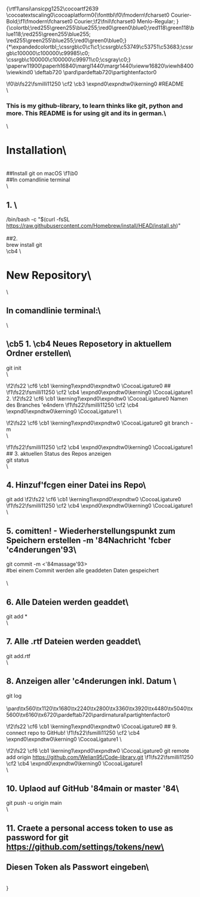{\rtf1\ansi\ansicpg1252\cocoartf2639
\cocoatextscaling0\cocoaplatform0{\fonttbl\f0\fmodern\fcharset0 Courier-Bold;\f1\fmodern\fcharset0 Courier;\f2\fnil\fcharset0 Menlo-Regular;
}
{\colortbl;\red255\green255\blue255;\red0\green0\blue0;\red118\green118\blue118;\red255\green255\blue255;
\red255\green255\blue255;\red0\green0\blue0;}
{\*\expandedcolortbl;;\cssrgb\c0\c1\c1;\cssrgb\c53749\c53751\c53683;\cssrgb\c100000\c100000\c99985\c0;
\cssrgb\c100000\c100000\c99971\c0;\csgray\c0;}
\paperw11900\paperh16840\margl1440\margr1440\vieww16820\viewh8400\viewkind0
\deftab720
\pard\pardeftab720\partightenfactor0

\f0\b\fs22\fsmilli11250 \cf2 \cb3 \expnd0\expndtw0\kerning0
#README\
\
### This is my github-library, to learn thinks like git, python and more. This README is for using git and its in german.\
\
# Installation\
\
##Install git on macOS
\f1\b0 \
##In comandlinie terminal\
\
## 1. \
/bin/bash -c "$(curl -fsSL https://raw.githubusercontent.com/Homebrew/install/HEAD/install.sh)"\
\
##2. \
brew install git\
\cb4 \
# New Repository\
\
## In comandlinie terminal:\
\
## \cb5 1. \cb4 Neues Reposetory in aktuellem Ordner erstellen\
git init  				\
\

\f2\fs22 \cf6 \cb1 \kerning1\expnd0\expndtw0 \CocoaLigature0 ##
\f1\fs22\fsmilli11250 \cf2 \cb4 \expnd0\expndtw0\kerning0
\CocoaLigature1 2. 
\f2\fs22 \cf6 \cb1 \kerning1\expnd0\expndtw0 \CocoaLigature0 Namen des Branches \'e4ndern
\f1\fs22\fsmilli11250 \cf2 \cb4 \expnd0\expndtw0\kerning0
\CocoaLigature1 \

\f2\fs22 \cf6 \cb1 \kerning1\expnd0\expndtw0 \CocoaLigature0 git branch -m <name>\
\

\f1\fs22\fsmilli11250 \cf2 \cb4 \expnd0\expndtw0\kerning0
\CocoaLigature1 ## 3. aktuellen Status des Repos anzeigen\
git status\
\
## 4. Hinzuf\'fcgen einer Datei ins Repo\
git add	
\f2\fs22 \cf6 \cb1 \kerning1\expnd0\expndtw0 \CocoaLigature0 <dataname>
\f1\fs22\fsmilli11250 \cf2 \cb4 \expnd0\expndtw0\kerning0
\CocoaLigature1 			\
\
## 5. comitten! - Wiederherstellungspunkt zum Speichern erstellen -m \'84Nachricht \'fcber \'c4nderungen\'93\
git commit -m <\'84massage\'93>	\
#bei einem Commit werden alle geaddeten Daten gespeichert\
\
\
## 6. Alle Dateien werden geaddet\
git add *				\
\
## 7. Alle .rtf Dateien werden geaddet\
git add.rtf				\
\
## 8. Anzeigen aller \'c4nderungen inkl. Datum \
git log					\
\
\pard\tx560\tx1120\tx1680\tx2240\tx2800\tx3360\tx3920\tx4480\tx5040\tx5600\tx6160\tx6720\pardeftab720\pardirnatural\partightenfactor0

\f2\fs22 \cf6 \cb1 \kerning1\expnd0\expndtw0 \CocoaLigature0 ## 9. connect repo to GitHub!
\f1\fs22\fsmilli11250 \cf2 \cb4 \expnd0\expndtw0\kerning0
\CocoaLigature1 \

\f2\fs22 \cf6 \cb1 \kerning1\expnd0\expndtw0 \CocoaLigature0 git remote add origin https://github.com/Welian95/Code-library.git 
\f1\fs22\fsmilli11250 \cf2 \cb4 \expnd0\expndtw0\kerning0
\CocoaLigature1 \
\
## 10. Uplaod auf GitHub \'84main or master \'84\
git push -u origin main 		\
\
## 11. Craete a personal access token to use as password for git https://github.com/settings/tokens/new\
## Diesen Token als Passwort eingeben\
\
}
